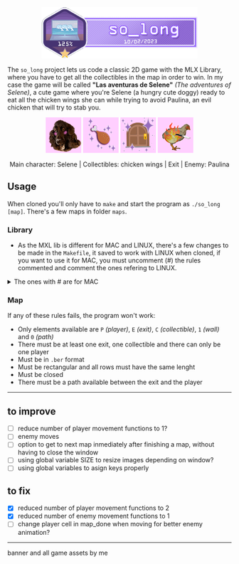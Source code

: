 <p align="center"><img src="https://github.com/glutack/glutack/blob/master/42img/so_long/so_long_banner.png?raw=true" alt="so_long 42 banner 125% 10/02/2023"/></p>

The `so_long` project lets us code a classic 2D game with the MLX Library, where you have to get all the collectibles in the map in order to win.
In my case the game will be called **"Las aventuras de Selene"** *(The adventures of Selene)*, a cute game where you're Selene (a hungry cute doggy) ready to eat all the chicken wings she can while trying to avoid Paulina, an evil chicken that will try to stab you.

<p align="center"><img src="https://github.com/glutack/glutack/blob/master/42img/so_long/selenegif.gif?raw=true" alt="game main character"/>	<img src="https://github.com/glutack/glutack/blob/master/42img/so_long/objectgif.gif?raw=true" alt="game collectibles"/>	<img src="https://github.com/glutack/glutack/blob/master/42img/so_long/exitgif.gif?raw=true" alt="game exit"/>	<img src="https://github.com/glutack/glutack/blob/master/42img/so_long/paulinogifnoback.gif?raw=true" alt="game enemy"/></p>

<p align="center">Main character: Selene	|	Collectibles: chicken wings	|	Exit	|	Enemy: Paulina</p>

## Usage
When cloned you'll only have to `make` and start the program as `./so_long [map]`. There's a few maps in folder `maps`.

### Library
- As the MXL lib is different for MAC and LINUX, there's a few changes to be made in the `Makefile`, it saved to work with LINUX when cloned, if you want to use it for MAC, you must uncomment (#) the rules commented and comment the ones refering to LINUX. 
<details>
<summary>The ones with # are for MAC</summary>

```
LIBMLX		=	./minilibx-linux/libmlx_Linux.a	
#LIBMLX		=	./mlx/libmlx.a	
```
```
$(LIBMLX):
	@make -C minilibx-linux
#@make -C ./mlx	
```
```
%.o: %.c
	@gcc -g $(CFLAGS) -I/usr/include -Imlx_linux -O3 -c $< -o $@ 
#@gcc $(CFLAGS) -c $(SRC)
```
```
$(NAME): $(OBJ) $(LIBMLX) $(LIBFT)
	@gcc -g $(CFLAGS) $(OBJ) -Lminilibx-linux -lmlx_Linux -L/usr/lib -Imlx_linux -lXext -lX11 -lm -lz -Llibft -lft -o $(NAME)
#@gcc $(OBJ) -Llibft -lft -Lmlx -lmlx -framework OpenGL -framework AppKit -o $(NAME)
```
```
libclean:
	@make -C ./minilibx-linux clean
#@make -C ./mlx clean
```
</details>

### Map
If any of these rules fails, the program won't work:
- Only elements available are `P` *(player)*, `E` *(exit)*, `C` *(collectible)*, `1` *(wall)* and `0` *(path)*
- There must be at least one exit, one collectible and there can only be one player
- Must be in `.ber` format
- Must be rectangular and all rows must have the same lenght
- Must be closed
- There must be a path available between the exit and the player

---
## to improve
- [ ] reduce number of player movement functions to 1?
- [ ] enemy moves
- [ ] option to get to next map inmediately after finishing a map, without having to close the window
- [ ] using global variable SIZE to resize images depending on window?
- [ ] using global variables to asign keys properly

## to fix
- [x] reduced number of player movement functions to 2
- [x] reduced number of enemy movement functions to 1
- [ ] change player cell in map_done when moving for better enemy animation?
---
banner and all game assets by me